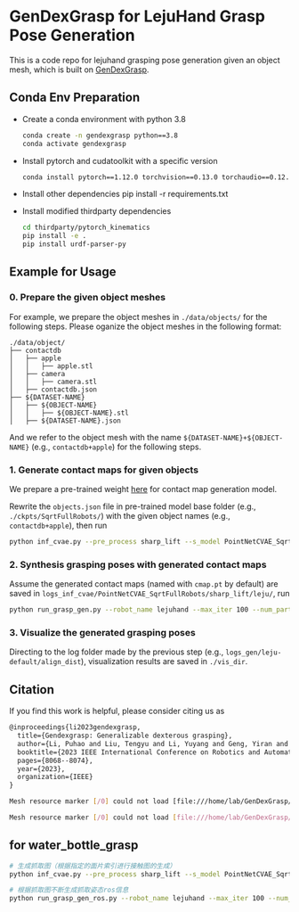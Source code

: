 # GenDexGrasp for LejuHand Grasp Pose Generation

This is a code repo for lejuhand grasping pose generation given an object mesh, which is built on [GenDexGrasp](https://github.com/tengyu-liu/GenDexGrasp).

## Conda Env Preparation

- Create a conda environment with python 3.8
  
  ```bash
  conda create -n gendexgrasp python==3.8
  conda activate gendexgrasp
  ```

- Install pytorch and cudatoolkit with a specific version
  
    ```bash
    conda install pytorch==1.12.0 torchvision==0.13.0 torchaudio==0.12.0 cudatoolkit=11.3 -c pytorch
    ```

- Install other dependencies
      pip install -r requirements.txt
  
- Install modified thirdparty dependencies

    ```bash
    cd thirdparty/pytorch_kinematics
    pip install -e .
    pip install urdf-parser-py
    ```



## Example for Usage

### 0. Prepare the given object meshes

For example, we prepare the object meshes in `./data/objects/` for the following steps. Please oganize the object meshes in the following format:

  ```
  ./data/object/
  ├── contactdb
  │   ├── apple
  │   │   ├── apple.stl
  │   ├── camera
  │   │   ├── camera.stl
  │   ├── contactdb.json
  ├── ${DATASET-NAME}
  │   ├── ${OBJECT-NAME}
  │   │   ├── ${OBJECT-NAME}.stl
  │   ├── ${DATASET-NAME}.json
  ```

And we refer to the object mesh with the name `${DATASET-NAME}+${OBJECT-NAME}` (e.g., `contactdb+apple`) for the following steps.

### 1. Generate contact maps for given objects

We prepare a pre-trained weight [here](./ckpts/SqrtFullRobots/weights) for contact map generation model.

Rewrite the `objects.json` file in pre-trained model base folder (e.g., `./ckpts/SqrtFullRobots/`) with the given object names (e.g., `contactdb+apple`), then run

```bash
python inf_cvae.py --pre_process sharp_lift --s_model PointNetCVAE_SqrtFullRobots --num_per_object 16 --comment leju
```

### 2. Synthesis grasping poses with generated contact maps

Assume the generated contact maps (named with `cmap.pt` by default) are saved in `logs_inf_cvae/PointNetCVAE_SqrtFullRobots/sharp_lift/leju/`, run

```bash
python run_grasp_gen.py --robot_name lejuhand --max_iter 100 --num_particles 32 --learning_rate 5e-3 --init_rand_scale 0.5 --object_name contactdb+apple --cmap_dir logs_inf_cvae/PointNetCVAE_SqrtFullRobots/sharp_lift/leju
```

### 3. Visualize the generated grasping poses

Directing to the log folder made by the previous step (e.g., `logs_gen/leju-default/align_dist`), visualization results are saved in `./vis_dir`.



## Citation

If you find this work is helpful, please consider citing us as

```tex
@inproceedings{li2023gendexgrasp,
  title={Gendexgrasp: Generalizable dexterous grasping},
  author={Li, Puhao and Liu, Tengyu and Li, Yuyang and Geng, Yiran and Zhu, Yixin and Yang, Yaodong and Huang, Siyuan},
  booktitle={2023 IEEE International Conference on Robotics and Automation (ICRA)},
  pages={8068--8074},
  year={2023},
  organization={IEEE}
}
```
```bash
Mesh resource marker [/0] could not load [file:///home/lab/GenDexGrasp/Gendexgrasp_ros/src/ros_robot_model/biped_s4/models/biped_s4/meshes/r_hand_roll.obj

Mesh resource marker [/0] could not load [file:///home/lab/GenDexGrasp/Gendexgrasp_ros/src/ros_robot_model/biped_s4/meshes/r_hand_roll.obj]
```

## for water_bottle_grasp
```bash
# 生成抓取图（根据指定的面片索引进行接触图的生成）
python inf_cvae.py --pre_process sharp_lift --s_model PointNetCVAE_SqrtFullRobots --num_per_object 2 --comment leju

# 根据抓取图不断生成抓取姿态ros信息
python run_grasp_gen_ros.py --robot_name lejuhand --max_iter 100 --num_particles 32 --learning_rate 5e-3 --init_rand_scale 0.5 --object_name contactdb+water_bottle --cmap_dir logs_inf_cvae/PointNetCVAE_SqrtFullRobots/sharp_lift/leju
```